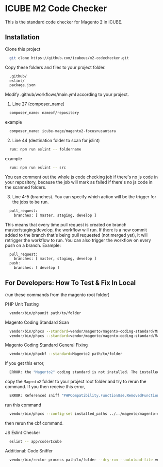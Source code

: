 
# ICUBE M2 Code Checker

This is the standard code checker for Magento 2 in ICUBE.



## Installation

Clone this project

```bash
  git clone https://github.com/icubeus/m2-codechecker.git
```

Copy these folders and files to your project folder.
```bash
  .github/
  eslint/
  package.json
```    

Modify .github/workflows/main.yml according to your project.
1. Line 27 (composer_name)
```bash
  composer_name: nameof/repository
``` 
example
```bash
  composer_name: icube-mage/magento2-focusnusantara
``` 
2. Line 44 (destination folder to scan for jslint)
```bash
  run: npm run eslint -- foldername
``` 
example
```bash
  run: npm run eslint -- src
``` 
You can comment out the whole js code checking job if there's no js code in your repository, because the job will mark as failed if there's no js code in the scanned folders.

3. Line 4-5 (branches). You can specify which action will be the trigger for the jobs to be run.
```bash
  pull_request:
    branches: [ master, staging, develop ]
``` 
This means that every time pull request is created on branch master/staging/develop, the workflow will run.
If there is a new commit added to the branch that's being pull requested (not merged yet), it will retrigger the workflow to run.
You can also trigger the workflow on every push on a branch. Example:
```bash
  pull_request:
    branches: [ master, staging, develop ]
  push:
    branches: [ develop ]
``` 

## For Developers: How To Test & Fix In Local
(run these commands from the magento root folder)

PHP Unit Testing
```bash
  vendor/bin/phpunit path/to/folder
``` 

Magento Coding Standard Scan
```bash
  vendor/bin/phpcs --standard=vendor/magento/magento-coding-standard/Magento2 path/to/folder
  vendor/bin/phpcs --standard=vendor/magento/magento-coding-standard/Magento2Framework path/to/folder
``` 

Magento Coding Standard General Fixing
```bash
  vendor/bin/phpcbf --standard=Magento2 path/to/folder
``` 
If you get this error,
```bash
  ERROR: the "Magento2" coding standard is not installed. The installed coding standards are PSR12, Zend, PSR1, PSR2, PEAR, MySource and Squiz
```
copy the `Magento2` folder to your project root folder and try to rerun the command. If you then receive this error,
```bash
  ERROR: Referenced sniff "PHPCompatibility.FunctionUse.RemovedFunctions" does not exist
```
run this command
```bash
  vendor/bin/phpcs --config-set installed_paths ../../magento/magento-coding-standard/,../../phpcompatibility/php-compatibility
```
then rerun the cbf command.

JS Eslint Checker
```bash
  eslint -- app/code/Icube
``` 

Additional: Code Sniffer
```bash
  vendor/bin/rector process path/to/folder --dry-run --autoload-file vendor/squizlabs/php_codesniffer/autoload.php --autoload-file vendor/phpcompatibility/php-compatibility/PHPCSAliases.php
``` 